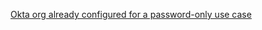 [Okta org already configured for a password-only use case](/docs/guides/oie-embedded-common-org-setup/android/main/#set-up-your-okta-org-for-a-password-factor-only-use-case)

